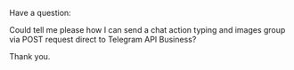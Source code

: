 Have a question:

Could tell me please how I can send a chat action typing and images group via POST request direct to Telegram API Business?

Thank you.
